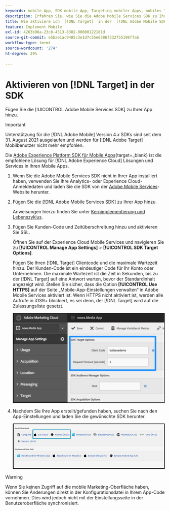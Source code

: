 ```yaml
---
keywords: mobile App, SDK mobile App, Targeting mobiler Apps, mobiles Target-SDK, Target in SDK aktivieren
description: Erfahren Sie, wie Sie die Adobe Mobile Services SDK zu Ihrer Mobile App hinzufügen.
title: Wie aktiviere ich  [!DNL Target]  in der  [!DNL Adobe Mobile SDK]?
feature: Implement Mobile
exl-id: 4263b96a-23c8-4513-8302-00080122181d
source-git-commit: e5bae1ac9485c3e1d7c55e6386f332755196ffab
workflow-type: tm+mt
source-wordcount: '274'
ht-degree: 29%

---
```


# Aktivieren von [!DNL Target] in der SDK

Fügen Sie die [!UICONTROL Adobe Mobile Services SDK] zu Ihrer App hinzu.

>[!IMPORTANT]
>
>Unterstützung für die [!DNL Adobe Mobile] Version 4.*x* SDKs sind seit dem 31. August 2021 ausgelaufen und werden für [!DNL Adobe Target] Mobilbenutzer nicht mehr empfohlen.
>
>Die [Adobe Experience Platform SDK für Mobile Apps](https://developer.adobe.com/client-sdks/documentation/){target=_blank} ist die empfohlene Lösung für [!DNL Adobe Experience Cloud] Lösungen und Services in Ihren Mobile Apps.

1. Wenn Sie die Adobe Mobile Services SDK nicht in Ihrer App installiert haben, verwenden Sie Ihre Analytics- oder Experience Cloud-Anmeldedaten und laden Sie die SDK von der [Adobe Mobile Services](https://mobilemarketing.adobe.com/)-Website herunter.

1. Fügen Sie die [!DNL Adobe Mobile Services SDK] zu Ihrer App hinzu.

   Anweisungen hierzu finden Sie unter [Kernimplementierung und Lebenszyklus](https://experienceleague.adobe.com/docs/mobile-services/ios/getting-started-ios/dev-qs.html?lang=de).

1. Fügen Sie Kunden-Code und Zeitüberschreitung hinzu und aktivieren Sie SSL.

   Öffnen Sie auf der Experience Cloud Mobile Services und navigieren Sie zu **[!UICONTROL Manage App Settings]** > **[!UICONTROL SDK Target Options]**.

   Fügen Sie Ihren [!DNL Target] Clientcode und die maximale Wartezeit hinzu. Der Kunden-Code ist ein eindeutiger Code für Ihr Konto oder Unternehmen. Die maximale Wartezeit ist die Zeit in Sekunden, bis zu der [!DNL Target] auf eine Antwort warten, bevor der Standardinhalt angezeigt wird. Stellen Sie sicher, dass die Option **[!UICONTROL Use HTTPS]** auf der Seite „Mobile-App-Einstellungen verwalten“ in Adobe Mobile Services aktiviert ist. Wenn HTTPS nicht aktiviert ist, werden alle Aufrufe in iOS9+ blockiert, es sei denn, der [!DNL Target] wird auf die Zulassungsliste gesetzt.

   ![ALT-Bild](assets/mobile-clientcode.png)

1. Nachdem Sie Ihre App erstellt/gefunden haben, suchen Sie nach den App-Einstellungen und laden Sie die gewünschte SDK herunter.

   ![ALT-Bild](assets/download-sdk.png)

>[!WARNING]
>
> Wenn Sie keinen Zugriff auf die mobile Marketing-Oberfläche haben, können Sie Änderungen direkt in der Konfigurationsdatei in Ihrem App-Code vornehmen. Dies wird jedoch nicht mit der Einstellungsseite in der Benutzeroberfläche synchronisiert.
